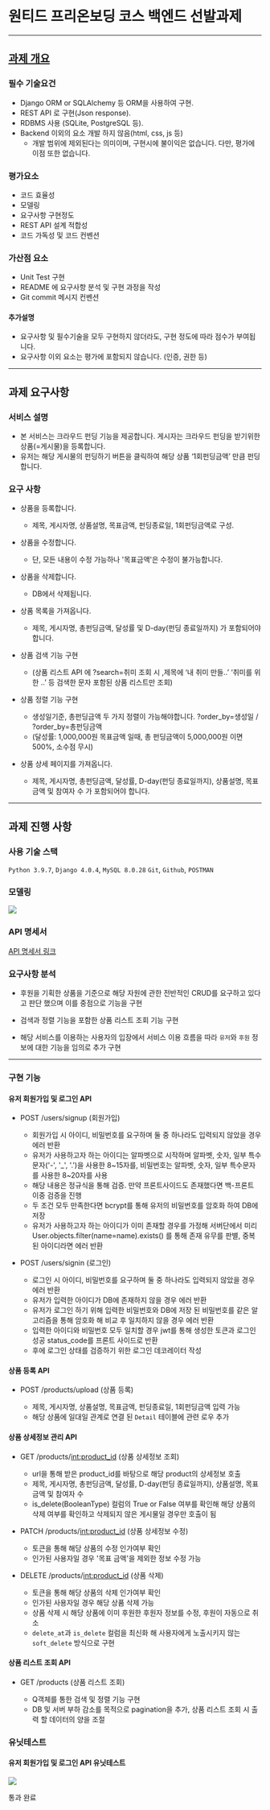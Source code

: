 # 원티드 프리온보딩 코스 백엔드 선발과제

***

## [과제 개요](https://docs.google.com/document/d/1Wu429EZ9tR72ITb5u_5wCfw8s5_U_07a01rWEFZiKyQ/edit)

### 필수 기술요건

* Django ORM or SQLAlchemy 등 ORM을 사용하여 구현.
* REST API 로 구현(Json response).
* RDBMS 사용 (SQLite, PostgreSQL 등).
* Backend 이외의 요소 개발 하지 않음(html, css, js 등)
  * 개발 범위에 제외된다는 의미이며, 구현시에 불이익은 없습니다. 다만, 평가에 이점 또한 없습니다.
  
### 평가요소

* 코드 효율성
* 모델링
* 요구사항 구현정도
* REST API 설계 적합성
* 코드 가독성 및 코드 컨벤션

### 가산점 요소

* Unit Test 구현
* README 에 요구사항 분석 및 구현 과정을 작성
* Git commit 메시지 컨벤션

#### 추가설명

* 요구사항 및 필수기술을 모두 구현하지 않더라도, 구현 정도에 따라 점수가 부여됩니다.
* 요구사항 이외 요소는 평가에 포함되지 않습니다. (인증, 권한 등)

***

## 과제 요구사항

### 서비스 설명

* 본 서비스는 크라우드 펀딩 기능을 제공합니다. 게시자는 크라우드 펀딩을 받기위한 상품(=게시물)을 등록합니다.
* 유저는 해당 게시물의 펀딩하기 버튼을 클릭하여 해당 상품 ‘1회펀딩금액’ 만큼 펀딩합니다.

### 요구 사항

* 상품을 등록합니다.
  * 제목, 게시자명, 상품설명, 목표금액, 펀딩종료일, 1회펀딩금액로 구성.

* 상품을 수정합니다.
  * 단, 모든 내용이 수정 가능하나 '목표금액'은 수정이 불가능합니다.

* 상품을 삭제합니다.
  * DB에서 삭제됩니다.

* 상품 목록을 가져옵니다.
  * 제목, 게시자명, 총펀딩금액, 달성률 및 D-day(펀딩 종료일까지) 가 포함되어야 합니다.

* 상품 검색 기능 구현
  * (상품 리스트 API 에 ?search=취미 조회 시 ,제목에  ‘내 취미 만들..’  ‘취미를 위한 ..’ 등 검색한 문자 포함된 상품 리스트만 조회)
* 상품 정렬 기능 구현
  * 생성일기준, 총펀딩금액 두 가지 정렬이 가능해야합니다. 
 ?order_by=생성일 / ?order_by=총펀딩금액
  * (달성률: 1,000,000원 목표금액 일때,  총 펀딩금액이 5,000,000원 이면 500%, 소수점 무시)

* 상품 상세 페이지를 가져옵니다.
  * 제목, 게시자명, 총펀딩금액, 달성률, D-day(펀딩 종료일까지), 상품설명, 목표금액  및 참여자 수 가 포함되어야 합니다.

***

## 과제 진행 사항

### 사용 기술 스택

`Python 3.9.7`, `Django 4.0.4`, `MySQL 8.0.28`
`Git`, `Github`, `POSTMAN`

### 모델링

![](https://velog.velcdn.com/images/gshduet/post/2543c872-82cb-494e-84fa-30b0837d7cde/image.png)

### API 명세서

[API 명세서 링크](https://documenter.getpostman.com/view/18212355/Uyr5oJw6#904caa8b-f202-4f3b-9a5d-a08346a6c2b2)

### 요구사항 분석

* 후원을 기획한 상품을 기준으로 해당 자원에 관한 전반적인 CRUD를 요구하고 있다고 판단 했으며 이를 중점으로 기능을 구현

* 검색과 정렬 기능을 포함한 상품 리스트 조회 기능 구현

* 해당 서비스를 이용하는 사용자의 입장에서 서비스 이용 흐름을 따라 `유저`와 `후원` 정보에 대한 기능을 임의로 추가 구현

*** 

### 구현 기능

#### 유저 회원가입 및 로그인 API

* POST /users/signup (회원가입)

  * 회원가입 시 아이디, 비밀번호를 요구하며 둘 중 하나라도 입력되지 않았을 경우 에러 반환
  * 유저가 사용하고자 하는 아이디는 알파벳으로 시작하며 알파벳, 숫자, 일부 특수문자('-', '_', '.')을 사용한 8\~15자를, 비밀번호는 알파벳, 숫자, 일부 특수문자를 사용한 8\~20자를 사용
  * 해당 내용은 정규식을 통해 검증. 만약 프론트사이드도 존재했다면 백-프론트 이중 검증을 진행
  * 두 조건 모두 만족한다면 bcrypt를 통해 유저의 비밀번호를 암호화 하여 DB에 저장
  * 유저가 사용하고자 하는 아이디가 이미 존재할 경우를 가정해 서버단에서 미리 User.objects.filter(name=name).exists() 를 통해 존재 유무를 판별, 중복 된 아이디라면 에러 반환
  
* POST /users/signin (로그인)

  * 로그인 시 아이디, 비밀번호를 요구하며 둘 중 하나라도 입력되지 않았을 경우 에러 반환
  * 유저가 입력한 아이디가 DB에 존재하지 않을 경우 에러 반환
  * 유저가 로그인 하기 위해 입력한 비밀번호와 DB에 저장 된 비밀번호를 같은 알고리즘을 통해 암호화 해 비교 후 일치하지 않을 경우 에러 반환
  * 입력한 아이디와 비밀번호 모두 일치할 경우 jwt를 통해 생성한 토큰과 로그인 성공 status_code를 프론트 사이드로 반환
  * 후에 로그인 상태를 검증하기 위한 로그인 데코레이터 작성

#### 상품 등록 API

* POST /products/upload (상품 등록)

  * 제목, 게시자명, 상품설명, 목표금액, 펀딩종료일, 1회펀딩금액 입력 가능
  * 해당 상품에 일대일 관계로 연결 된 `Detail` 테이블에 관련 로우 추가
  
#### 상품 상세정보 관리 API

* GET /products/<int:product_id> (상품 상세정보 조회)

  * url을 통해 받은 product_id를 바탕으로 해당 product의 상세정보 호출
  * 제목, 게시자명, 총펀딩금액, 달성률, D-day(펀딩 종료일까지), 상품설명, 목표금액  및 참여자 수
  * is_delete(BooleanType) 컬럼의 True or False 여부를 확인해 해당 상품의 삭제 여부를 확인하고 삭제되지 않은 게시물일 경우만 호출이 됨
  
* PATCH /products/<int:product_id> (상품 상세정보 수정)

  * 토큰을 통해 해당 상품의 수정 인가여부 확인
  * 인가된 사용자일 경우 '목표 금액'을 제외한 정보 수정 가능
  
* DELETE /products/<int:product_id> (상품 삭제)

  * 토큰을 통해 해당 상품의 삭제 인가여부 확인
  * 인가된 사용자일 경우 해당 상품 삭제 가능
  * 상품 삭제 시 해당 상품에 이미 후원한 후원자 정보를 수정, 후원이 자동으로 취소
  * `delete_at`과 `is_delete` 컬럼을 최신화 해 사용자에게 노출시키지 않는 `soft_delete` 방식으로 구현
  
#### 상품 리스트 조회 API

* GET /products (상품 리스트 조회)

  * Q객체를 통한 검색 및 정렬 기능 구현
  * DB 및 서버 부하 감소를 목적으로 pagination을 추가, 상품 리스트 조회 시 출력 할 데이터의 양을 조절 
  
### 유닛테스트

#### 유저 회원가입 및 로그인 API 유닛테스트

![](https://velog.velcdn.com/images/gshduet/post/e0f0440b-754f-49f4-903b-3b68d54822e2/image.png)

통과 완료
